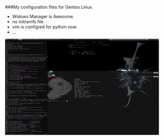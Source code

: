 ###My configuration files for Gentoo Linux.

+ Widows Manager is Awesome.
+ no initramfs file
+ vim is configred for python now.
+ ...

![screenshot](screenshot.png)
